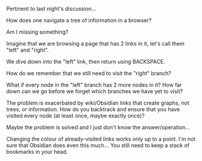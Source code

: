Pertinent to last night's discussion...

How does one navigate a tree of information in a browser? 

Am I missing something?

Imagine that we are browsing a page that has 2 links in it, let's call them "left" and "right".

We dive down into the "left" link, then return using BACKSPACE.  

How do we remember that we still need to visit the "right" branch?

What if every node in the "left" branch has 2 more nodes in it?  How far down can we go before we forget which branches we have yet to visit?

The problem is exacerbated by wiki/Obsidian links that create graphs, not trees, or information.  How do you backtrack and ensure that you have visited every node (at least once, maybe exactly once)?

Maybe the problem is solved and I just don't know the answer/operation...

Changing the colour of already-visited links works only up to a point.   I'm not sure that Obsidian does even this much...  You still need to keep a stack of bookmarks in your head. 